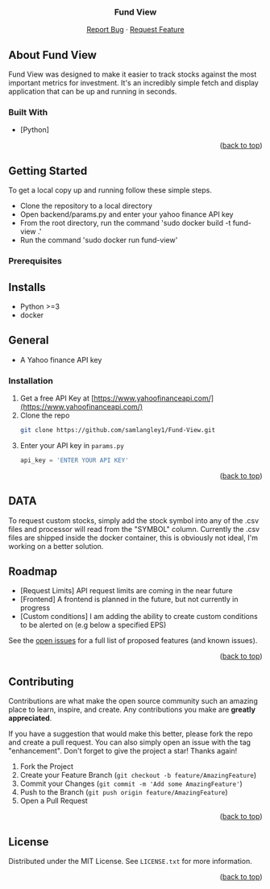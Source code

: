 <div id="top"></div>

<h3 align="center">Fund View</h3>

  <p align="center">
    <a href="https://github.com/samlangley1/Fund-View/issues">Report Bug</a>
    ·
    <a href="https://github.com/samlangley1/Fund-View/issues">Request Feature</a>
  </p>
</div>



<!-- ABOUT THE PROJECT -->
## About Fund View

Fund View was designed to make it easier to track stocks against the most important metrics for investment. It's an incredibly simple fetch and display application that can be up and running in seconds.



### Built With

* [Python]

<p align="right">(<a href="#top">back to top</a>)</p>



<!-- GETTING STARTED -->
## Getting Started

To get a local copy up and running follow these simple steps.

- Clone the repository to a local directory
- Open backend/params.py and enter your yahoo finance API key
- From the root directory, run the command 'sudo docker build -t fund-view .'
- Run the command 'sudo docker run fund-view'

### Prerequisites

## Installs
- Python >=3
- docker

## General
- A Yahoo finance API key

### Installation

1. Get a free API Key at [https://www.yahoofinanceapi.com/](https://www.yahoofinanceapi.com/)
2. Clone the repo
   ```sh
   git clone https://github.com/samlangley1/Fund-View.git
   ```
3. Enter your API key in `params.py`
   ```Python
   api_key = 'ENTER YOUR API KEY'
   ```

<p align="right">(<a href="#top">back to top</a>)</p>


<!-- DATA-->
## DATA

To request custom stocks, simply add the stock symbol into any of the .csv files and processor will read from the "SYMBOL" column. Currently the .csv files are shipped inside the docker container, this is obviously not ideal, I'm working on a better solution.

<!-- ROADMAP -->
## Roadmap

- [Request Limits] API request limits are coming in the near future
- [Frontend] A frontend is planned in the future, but not currently in progress
- [Custom conditions] I am adding the ability to create custom conditions to be alerted on (e.g below a specified EPS)

See the [open issues](https://github.com/samlangley1/Fund-View) for a full list of proposed features (and known issues).

<p align="right">(<a href="#top">back to top</a>)</p>



<!-- CONTRIBUTING -->
## Contributing

Contributions are what make the open source community such an amazing place to learn, inspire, and create. Any contributions you make are **greatly appreciated**.

If you have a suggestion that would make this better, please fork the repo and create a pull request. You can also simply open an issue with the tag "enhancement".
Don't forget to give the project a star! Thanks again!

1. Fork the Project
2. Create your Feature Branch (`git checkout -b feature/AmazingFeature`)
3. Commit your Changes (`git commit -m 'Add some AmazingFeature'`)
4. Push to the Branch (`git push origin feature/AmazingFeature`)
5. Open a Pull Request

<p align="right">(<a href="#top">back to top</a>)</p>



<!-- LICENSE -->
## License

Distributed under the MIT License. See `LICENSE.txt` for more information.

<p align="right">(<a href="#top">back to top</a>)</p>
